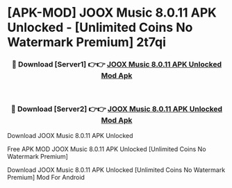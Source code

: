 # [APK-MOD] JOOX Music 8.0.11 APK Unlocked - [Unlimited Coins No Watermark Premium] 2t7qi



<div align="center">
<h3>🔴 Download [Server1] 👉👉 <a href="https://momento.my/?title=JOOX_Music_8.0.11_APK_Unlocked">JOOX Music 8.0.11 APK Unlocked Mod Apk</a></h3><br>

<h3>🔴 Download [Server2] 👉👉 <a href="https://momento.my/?title=JOOX_Music_8.0.11_APK_Unlocked">JOOX Music 8.0.11 APK Unlocked Mod Apk</a></h3>
</div>



Download JOOX Music 8.0.11 APK Unlocked 

Free APK MOD JOOX Music 8.0.11 APK Unlocked [Unlimited Coins No Watermark Premium]

Download JOOX Music 8.0.11 APK Unlocked [Unlimited Coins No Watermark Premium] Mod For Android
